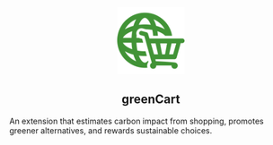 <p align="center">
  <img alt="Greencart" src="./static/greencart_logo.png" width="120" />
</p>
<h2 align="center">
    greenCart
</h2>

An extension that estimates carbon impact from shopping, promotes greener alternatives, and rewards sustainable choices.